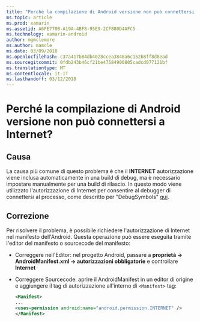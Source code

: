 ```yaml
---
title: "Perché la compilazione di Android versione non può connettersi a Internet?"
ms.topic: article
ms.prod: xamarin
ms.assetid: A6FE770B-A19A-4BF8-95E9-2CF880D4AFC5
ms.technology: xamarin-android
author: mgmclemore
ms.author: mamcle
ms.date: 03/09/2018
ms.openlocfilehash: c37a417b84db4028ccea3848a6c152b8ff8d8ead
ms.sourcegitcommit: 0fdb243b46cf21be47584900805cadcd077121bf
ms.translationtype: MT
ms.contentlocale: it-IT
ms.lasthandoff: 03/12/2018
---
```

# <a name="why-cant-my-android-release-build-connect-to-the-internet"></a>Perché la compilazione di Android versione non può connettersi a Internet?

## <a name="cause"></a>Causa

La causa più comune di questo problema è che il **INTERNET** autorizzazione viene inclusa automaticamente in una build di debug, ma è necessario impostare manualmente per una build di rilascio. In questo modo viene utilizzato l'autorizzazione di Internet per consentire al debugger di connettersi al processo, come descritto per "DebugSymbols" [qui](~/android/deploy-test/building-apps/build-process.md).


## <a name="fix"></a>Correzione

Per risolvere il problema, è possibile richiedere l'autorizzazione di Internet nel manifesto dell'Android. Questa operazione può essere eseguita tramite l'editor del manifesto o sourcecode del manifesto:

-   Correggere nell'Editor: nel progetto Android, passare a **proprietà -> AndroidManifest.xml -> autorizzazioni obbligatorie** e controllare **Internet**

-   Correggere Sourcecode: aprire il AndroidManifest in un editor di origine e aggiungere il tag di autorizzazione all'interno di `<Manifest>` tag:

    ```xml
    <Manifest>
    ...
    <uses-permission android:name="android.permission.INTERNET" />
    </Manifest>
    ```
